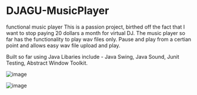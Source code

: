# DJAGU-MusicPlayer


functional music player This is a passion project, birthed off the fact that I want to stop paying 20 dollars a month for virtual DJ. The music player so far has the functionality to play wav files only. Pause and play from a certian point and allows easy wav file upload and play.

Built so far using Java Libaries include - Java Swing, Java Sound, Junit Testing, Abstract Window Toolkit.


![image](https://github.com/agugoat/DJAGU-MusicPlayer/assets/132964291/1c5be26d-102d-4332-9a06-6487e8e08e37)

![image](https://github.com/agugoat/DJAGU-MusicPlayer/assets/132964291/0f209f81-5e55-44da-852d-74b59391cbf5)



